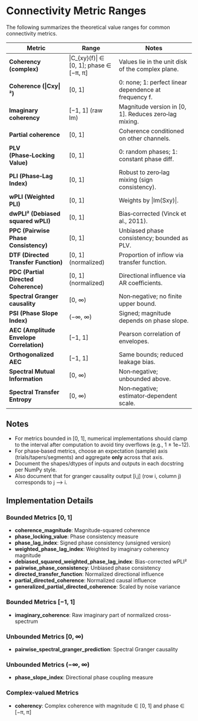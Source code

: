 # Connectivity Metric Ranges

The following summarizes the theoretical value ranges for common connectivity metrics.

| Metric | Range | Notes |
|---|---|---|
| **Coherency (complex)** | \|C_{xy}(f)\| ∈ [0, 1]; phase ∈ [−π, π] | Values lie in the unit disk of the complex plane. |
| **Coherence (\|Cxy\|²)** | [0, 1] | 0: none; 1: perfect linear dependence at frequency f. |
| **Imaginary coherency** | [−1, 1] (raw Im) | Magnitude version in [0, 1]. Reduces zero‑lag mixing. |
| **Partial coherence** | [0, 1] | Coherence conditioned on other channels. |
| **PLV (Phase‑Locking Value)** | [0, 1] | 0: random phases; 1: constant phase diff. |
| **PLI (Phase‑Lag Index)** | [0, 1] | Robust to zero‑lag mixing (sign consistency). |
| **wPLI (Weighted PLI)** | [0, 1] | Weights by \|Im(Sxy)\|. |
| **dwPLI² (Debiased squared wPLI)** | [0, 1] | Bias‑corrected (Vinck et al., 2011). |
| **PPC (Pairwise Phase Consistency)** | [0, 1] | Unbiased phase consistency; bounded as PLV. |
| **DTF (Directed Transfer Function)** | [0, 1] (normalized) | Proportion of inflow via transfer function. |
| **PDC (Partial Directed Coherence)** | [0, 1] (normalized) | Directional influence via AR coefficients. |
| **Spectral Granger causality** | [0, ∞) | Non‑negative; no finite upper bound. |
| **PSI (Phase Slope Index)** | (−∞, ∞) | Signed; magnitude depends on phase slope. |
| **AEC (Amplitude Envelope Correlation)** | [−1, 1] | Pearson correlation of envelopes. |
| **Orthogonalized AEC** | [−1, 1] | Same bounds; reduced leakage bias. |
| **Spectral Mutual Information** | [0, ∞) | Non‑negative; unbounded above. |
| **Spectral Transfer Entropy** | [0, ∞) | Non‑negative; estimator‑dependent scale. |

## Notes

- For metrics bounded in [0, 1], numerical implementations should clamp to the interval after computation to avoid tiny overflows (e.g., 1 ± 1e−12).
- For phase‑based metrics, choose an expectation (sample) axis (trials/tapers/segments) and aggregate **only** across that axis.
- Document the shapes/dtypes of inputs and outputs in each docstring per NumPy style.
- Also document that for granger causality output [i,j] (row i, column j) corresponds to j --> i.

## Implementation Details

### Bounded Metrics [0, 1]

- **coherence_magnitude**: Magnitude-squared coherence
- **phase_locking_value**: Phase consistency measure
- **phase_lag_index**: Signed phase consistency (unsigned version)
- **weighted_phase_lag_index**: Weighted by imaginary coherency magnitude
- **debiased_squared_weighted_phase_lag_index**: Bias-corrected wPLI²
- **pairwise_phase_consistency**: Unbiased phase consistency
- **directed_transfer_function**: Normalized directional influence
- **partial_directed_coherence**: Normalized causal influence
- **generalized_partial_directed_coherence**: Scaled by noise variance

### Bounded Metrics [−1, 1]

- **imaginary_coherence**: Raw imaginary part of normalized cross-spectrum

### Unbounded Metrics [0, ∞)

- **pairwise_spectral_granger_prediction**: Spectral Granger causality

### Unbounded Metrics (−∞, ∞)

- **phase_slope_index**: Directional phase coupling measure

### Complex-valued Metrics

- **coherency**: Complex coherence with magnitude ∈ [0, 1] and phase ∈ [−π, π]
